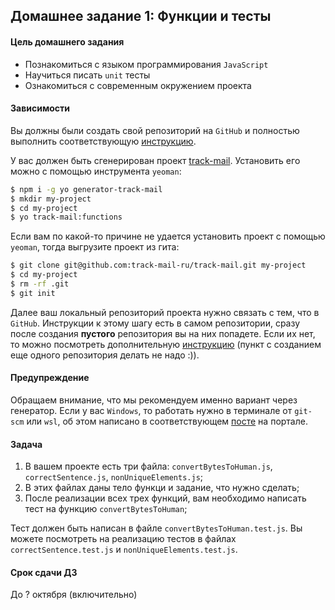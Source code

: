 ## Домашнее задание 1: Функции и тесты

#### Цель домашнего задания

* Познакомиться с языком программирования `JavaScript`
* Научиться писать `unit` тесты
* Ознакомиться с современным окружением проекта

#### Зависимости

Вы должны были создать свой репозиторий на `GitHub` и полностью выполнить соответствующую [инструкцию](https://github.com/track-mail-ru/homework).

У вас должен быть сгенерирован проект [track-mail](https://github.com/track-mail-ru/generator-track-mail/).
Установить его можно с помощью инструмента `yeoman`:
```bash
$ npm i -g yo generator-track-mail
$ mkdir my-project
$ cd my-project
$ yo track-mail:functions
```

Если вам по какой-то причине не удается установить проект с помощью `yeoman`,
тогда выгрузите проект из гита:
```bash
$ git clone git@github.com:track-mail-ru/track-mail.git my-project
$ cd my-project
$ rm -rf .git
$ git init
```

Далее ваш локальный репозиторий проекта нужно связать с тем, что в `GitHub`. Инструкции к этому шагу есть в самом репозитории, сразу после создания **пустого** репозитория вы на них попадете. Если их нет, то можно посмотреть дополнительную [инструкцию](https://gist.github.com/mindplace/b4b094157d7a3be6afd2c96370d39fad) (пункт с созданием еще одного репозитория делать не надо :)).

#### Предупреждение

Обращаем внимание, что мы рекомендуем именно вариант через генератор. Если у вас `Windows`, то работать нужно в терминале от `git-scm` или `wsl`, об этом написано в соответствующем [посте](https://track.mail.ru/blog/topic/view/14179/) на портале.

#### Задача

1. В вашем проекте есть три файла: `convertBytesToHuman.js`, `correctSentence.js`, `nonUniqueElements.js`;
2. В этих файлах даны тело функци и задание, что нужно сделать;
3. После реализации всех трех функций, вам необходимо написать тест на функцию `convertBytesToHuman`;

Тест должен быть написан в файле `convertBytesToHuman.test.js`. Вы можете посмотреть на реализацию тестов в файлах `correctSentence.test.js` и `nonUniqueElements.test.js`.

#### Срок сдачи ДЗ

До ? октября (включительно)
